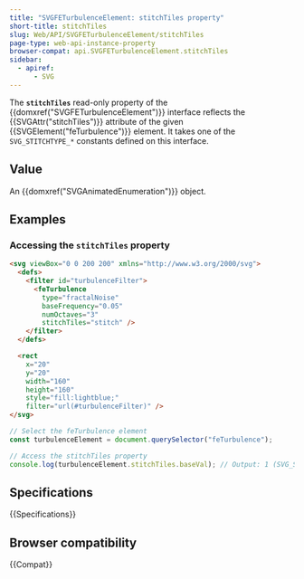```yaml
---
title: "SVGFETurbulenceElement: stitchTiles property"
short-title: stitchTiles
slug: Web/API/SVGFETurbulenceElement/stitchTiles
page-type: web-api-instance-property
browser-compat: api.SVGFETurbulenceElement.stitchTiles
sidebar:
  - apiref:
      - SVG
---
```


The **`stitchTiles`** read-only property of the {{domxref("SVGFETurbulenceElement")}} interface reflects the {{SVGAttr("stitchTiles")}} attribute of the given {{SVGElement("feTurbulence")}} element. It takes one of the `SVG_STITCHTYPE_*` constants defined on this interface.

## Value

An {{domxref("SVGAnimatedEnumeration")}} object.

## Examples

### Accessing the `stitchTiles` property

```html
<svg viewBox="0 0 200 200" xmlns="http://www.w3.org/2000/svg">
  <defs>
    <filter id="turbulenceFilter">
      <feTurbulence
        type="fractalNoise"
        baseFrequency="0.05"
        numOctaves="3"
        stitchTiles="stitch" />
    </filter>
  </defs>

  <rect
    x="20"
    y="20"
    width="160"
    height="160"
    style="fill:lightblue;"
    filter="url(#turbulenceFilter)" />
</svg>
```

```js
// Select the feTurbulence element
const turbulenceElement = document.querySelector("feTurbulence");

// Access the stitchTiles property
console.log(turbulenceElement.stitchTiles.baseVal); // Output: 1 (SVG_STITCHTYPE_STITCH)
```

## Specifications

{{Specifications}}

## Browser compatibility

{{Compat}}
